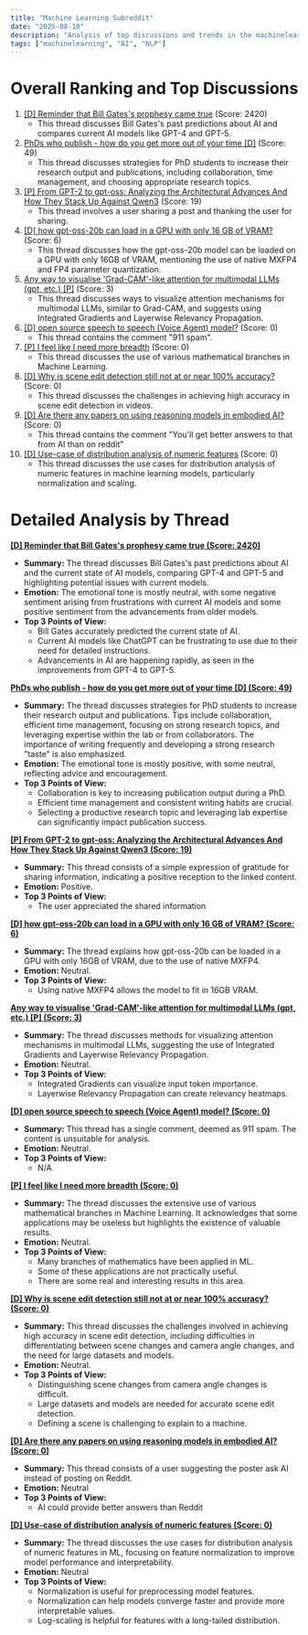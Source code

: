 ```yaml
---
title: "Machine Learning Subreddit"
date: "2025-08-10"
description: "Analysis of top discussions and trends in the machinelearning subreddit"
tags: ["machinelearning", "AI", "NLP"]
---
```


# Overall Ranking and Top Discussions
1.  [[D] Reminder that Bill Gates's prophesy came true](https://i.redd.it/ocefuljse3if1.png) (Score: 2420)
    *   This thread discusses Bill Gates's past predictions about AI and compares current AI models like GPT-4 and GPT-5.
2.  [PhDs who publish - how do you get more out of your time [D]](https://www.reddit.com/r/MachineLearning/comments/1mmbyxp/phds_who_publish_how_do_you_get_more_out_of_your/) (Score: 49)
    *   This thread discusses strategies for PhD students to increase their research output and publications, including collaboration, time management, and choosing appropriate research topics.
3.  [[P] From GPT-2 to gpt-oss: Analyzing the Architectural Advances And How They Stack Up Against Qwen3](https://sebastianraschka.com/blog/2025/from-gpt-2-to-gpt-oss.html) (Score: 19)
    *   This thread involves a user sharing a post and thanking the user for sharing.
4.  [[D] how gpt-oss-20b can load in a GPU with only 16 GB of VRAM?](https://www.reddit.com/r/MachineLearning/comments/1mmbx64/d_how_gptoss20b_can_load_in_a_gpu_with_only_16_gb/) (Score: 6)
    *   This thread discusses how the gpt-oss-20b model can be loaded on a GPU with only 16GB of VRAM, mentioning the use of native MXFP4 and FP4 parameter quantization.
5.  [Any way to visualise 'Grad-CAM'-like attention for multimodal LLMs (gpt, etc.) [P]](https://www.reddit.com/r/MachineLearning/comments/1mmc4fm/any_way_to_visualise_gradcamlike_attention_for/) (Score: 3)
    *   This thread discusses ways to visualize attention mechanisms for multimodal LLMs, similar to Grad-CAM, and suggests using Integrated Gradients and Layerwise Relevancy Propagation.
6.  [[D] open source speech to speech (Voice Agent) model?](https://www.reddit.com/r/MachineLearning/comments/1mm2jdc/d_open_source_speech_to_speech_voice_agent_model/) (Score: 0)
    *   This thread contains the comment "911 spam".
7.  [[P] I feel like I need more breadth](https://www.reddit.com/r/MachineLearning/comments/1mmg66d/p_i_feel_like_i_need_more_breadth/) (Score: 0)
    *   This thread discusses the use of various mathematical branches in Machine Learning.
8.  [[D] Why is scene edit detection still not at or near 100% accuracy?](https://www.reddit.com/r/MachineLearning/comments/1mmj49j/d_why_is_scene_edit_detection_still_not_at_or/) (Score: 0)
    *   This thread discusses the challenges in achieving high accuracy in scene edit detection in videos.
9.  [[D] Are there any papers on using reasoning models in embodied AI?](https://www.reddit.com/r/MachineLearning/comments/1mmj7hb/d_are_there_any_papers_on_using_reasoning_models/) (Score: 0)
    *   This thread contains the comment "You'll get better answers to that from AI than on reddit"
10. [[D] Use-case of distribution analysis of numeric features](https://www.reddit.com/r/MachineLearning/comments/1mmozdl/d_usecase_of_distribution_analysis_of_numeric/) (Score: 0)
    *   This thread discusses the use cases for distribution analysis of numeric features in machine learning models, particularly normalization and scaling.

# Detailed Analysis by Thread
**[[D] Reminder that Bill Gates's prophesy came true (Score: 2420)](https://i.redd.it/ocefuljse3if1.png)**
*  **Summary:** The thread discusses Bill Gates's past predictions about AI and the current state of AI models, comparing GPT-4 and GPT-5 and highlighting potential issues with current models.
*  **Emotion:** The emotional tone is mostly neutral, with some negative sentiment arising from frustrations with current AI models and some positive sentiment from the advancements from older models.
*  **Top 3 Points of View:**
    *   Bill Gates accurately predicted the current state of AI.
    *   Current AI models like ChatGPT can be frustrating to use due to their need for detailed instructions.
    *   Advancements in AI are happening rapidly, as seen in the improvements from GPT-4 to GPT-5.

**[PhDs who publish - how do you get more out of your time [D] (Score: 49)](https://www.reddit.com/r/MachineLearning/comments/1mmbyxp/phds_who_publish_how_do_you_get_more_out_of_your/)**
*  **Summary:**  The thread discusses strategies for PhD students to increase their research output and publications. Tips include collaboration, efficient time management, focusing on strong research topics, and leveraging expertise within the lab or from collaborators. The importance of writing frequently and developing a strong research "taste" is also emphasized.
*  **Emotion:** The emotional tone is mostly positive, with some neutral, reflecting advice and encouragement.
*  **Top 3 Points of View:**
    *   Collaboration is key to increasing publication output during a PhD.
    *   Efficient time management and consistent writing habits are crucial.
    *   Selecting a productive research topic and leveraging lab expertise can significantly impact publication success.

**[[P] From GPT-2 to gpt-oss: Analyzing the Architectural Advances And How They Stack Up Against Qwen3 (Score: 19)](https://sebastianraschka.com/blog/2025/from-gpt-2-to-gpt-oss.html)**
*  **Summary:** This thread consists of a simple expression of gratitude for sharing information, indicating a positive reception to the linked content.
*  **Emotion:** Positive.
*  **Top 3 Points of View:**
    *   The user appreciated the shared information

**[[D] how gpt-oss-20b can load in a GPU with only 16 GB of VRAM? (Score: 6)](https://www.reddit.com/r/MachineLearning/comments/1mmbx64/d_how_gptoss20b_can_load_in_a_gpu_with_only_16_gb/)**
*  **Summary:** The thread explains how gpt-oss-20b can be loaded in a GPU with only 16GB of VRAM, due to the use of native MXFP4.
*  **Emotion:** Neutral.
*  **Top 3 Points of View:**
    *   Using native MXFP4 allows the model to fit in 16GB VRAM.

**[Any way to visualise 'Grad-CAM'-like attention for multimodal LLMs (gpt, etc.) [P] (Score: 3)](https://www.reddit.com/r/MachineLearning/comments/1mmc4fm/any_way_to_visualise_gradcamlike_attention_for/)**
*  **Summary:** The thread discusses methods for visualizing attention mechanisms in multimodal LLMs, suggesting the use of Integrated Gradients and Layerwise Relevancy Propagation.
*  **Emotion:** Neutral.
*  **Top 3 Points of View:**
    *   Integrated Gradients can visualize input token importance.
    *   Layerwise Relevancy Propagation can create relevancy heatmaps.

**[[D] open source speech to speech (Voice Agent) model? (Score: 0)](https://www.reddit.com/r/MachineLearning/comments/1mm2jdc/d_open_source_speech_to_speech_voice_agent_model/)**
*  **Summary:** This thread has a single comment, deemed as 911 spam. The content is unsuitable for analysis.
*  **Emotion:** Neutral.
*  **Top 3 Points of View:**
    *   N/A

**[[P] I feel like I need more breadth (Score: 0)](https://www.reddit.com/r/MachineLearning/comments/1mmg66d/p_i_feel_like_i_need_more_breadth/)**
*  **Summary:** The thread discusses the extensive use of various mathematical branches in Machine Learning. It acknowledges that some applications may be useless but highlights the existence of valuable results.
*  **Emotion:** Neutral.
*  **Top 3 Points of View:**
    *   Many branches of mathematics have been applied in ML.
    *   Some of these applications are not practically useful.
    *   There are some real and interesting results in this area.

**[[D] Why is scene edit detection still not at or near 100% accuracy? (Score: 0)](https://www.reddit.com/r/MachineLearning/comments/1mmj49j/d_why_is_scene_edit_detection_still_not_at_or/)**
*  **Summary:** This thread discusses the challenges involved in achieving high accuracy in scene edit detection, including difficulties in differentiating between scene changes and camera angle changes, and the need for large datasets and models.
*  **Emotion:** Neutral.
*  **Top 3 Points of View:**
    *   Distinguishing scene changes from camera angle changes is difficult.
    *   Large datasets and models are needed for accurate scene edit detection.
    *   Defining a scene is challenging to explain to a machine.

**[[D] Are there any papers on using reasoning models in embodied AI? (Score: 0)](https://www.reddit.com/r/MachineLearning/comments/1mmj7hb/d_are_there_any_papers_on_using_reasoning_models/)**
*  **Summary:** This thread consists of a user suggesting the poster ask AI instead of posting on Reddit.
*  **Emotion:** Neutral
*  **Top 3 Points of View:**
    *   AI could provide better answers than Reddit

**[[D] Use-case of distribution analysis of numeric features (Score: 0)](https://www.reddit.com/r/MachineLearning/comments/1mmozdl/d_usecase_of_distribution_analysis_of_numeric/)**
*  **Summary:** The thread discusses the use cases for distribution analysis of numeric features in ML, focusing on feature normalization to improve model performance and interpretability.
*  **Emotion:** Neutral
*  **Top 3 Points of View:**
    *   Normalization is useful for preprocessing model features.
    *   Normalization can help models converge faster and provide more interpretable values.
    *   Log-scaling is helpful for features with a long-tailed distribution.
